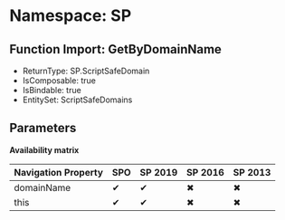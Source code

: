 # Namespace: SP

## Function Import: GetByDomainName

- ReturnType: SP.ScriptSafeDomain
- IsComposable: true
- IsBindable: true
- EntitySet: ScriptSafeDomains

## Parameters

**Availability matrix**

Navigation Property | SPO | SP 2019 | SP 2016 | SP 2013
----------|-----|---------|---------|--------
domainName | ✔ | ✔ | ✖ | ✖
this | ✔ | ✔ | ✖ | ✖
